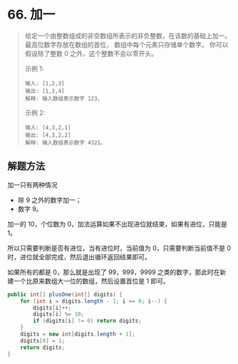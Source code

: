 # 66. 加一

> 给定一个由整数组成的非空数组所表示的非负整数，在该数的基础上加一。
> 最高位数字存放在数组的首位， 数组中每个元素只存储单个数字。
> 你可以假设除了整数 0 之外，这个整数不会以零开头。
>
> 示例 1:
> ```
> 输入: [1,2,3]
> 输出: [1,2,4]
> 解释: 输入数组表示数字 123。
> ```
> 示例 2:
>
> ```
> 输入: [4,3,2,1]
> 输出: [4,3,2,2]
> 解释: 输入数组表示数字 4321。
>```

## 解题方法

加一只有两种情况

- 除 9 之外的数字加一；
- 数字 9。

加一的 10，个位数为 0，加法运算如果不出现进位就结束，如果有进位，只能是 1。

所以只需要判断是否有进位，当有进位时，当前值为 0，只需要判断当前值不是 0 时，进位就全部完成，然后退出循环返回结果即可。

如果所有的都是 0，那么就是出现了 99，999，9999 之类的数字，那此时在新建一个比原来数组大一位的数组，然后设置首位是 1 即可。

```java
public int[] plusOne(int[] digits) {
    for (int i = digits.length - 1; i >= 0; i--) {
        digits[i]++;
        digits[i] %= 10;
        if (digits[i] != 0) return digits;
    }
    digits = new int[digits.length + 1];
    digits[0] = 1;
    return digits;
}

```